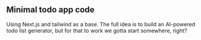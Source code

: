 ## Minimal todo app code

Using Next.js and tailwind as a base. The full idea is to build an AI-powered todo list generator, but for that to work we gotta start somewhere, right?